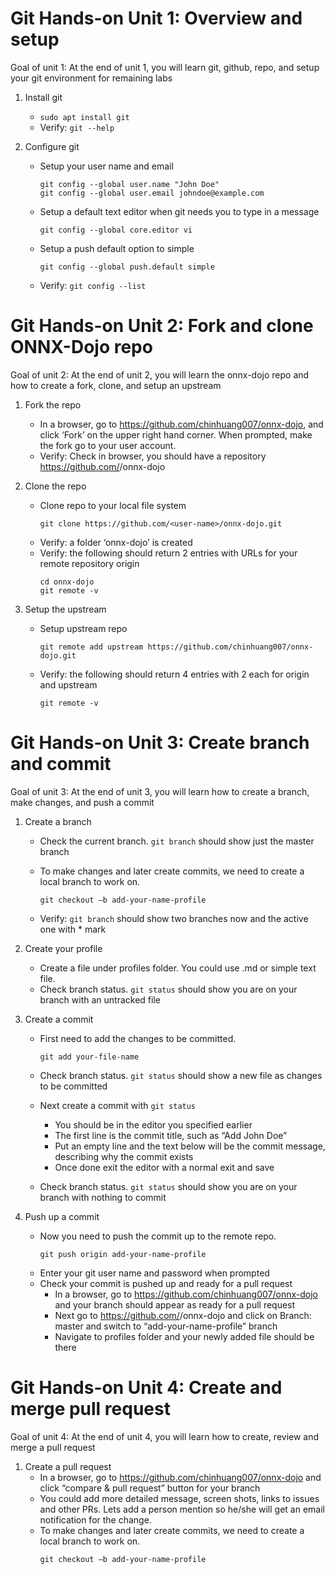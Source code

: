 # Git Hands-on Unit 1: Overview and setup 

Goal of unit 1: At the end of unit 1, you will learn git, github, repo, and setup your git environment for remaining labs

1. Install git
    - ``` sudo apt install git ``` 
    - Verify: ``` git --help ```
    
2. Configure git
    - Setup your user name and email
        ```
        git config --global user.name "John Doe"
        git config --global user.email johndoe@example.com
        ```
    - Setup a default text editor when git needs you to type in a message
        ```
        git config --global core.editor vi
        ```
    - Setup a push default option to simple
        ```
        git config --global push.default simple
        ```
    - Verify: ``` git config --list ```
        
# Git Hands-on Unit 2: Fork and clone ONNX-Dojo repo

Goal of unit 2: At the end of unit 2, you will learn the onnx-dojo repo and how to create a fork, clone, and setup an upstream

1. Fork the repo
    - In a browser, go to https://github.com/chinhuang007/onnx-dojo, and click ‘Fork’ on the upper right hand corner. When prompted, make the fork go to your user account.
    - Verify: Check in browser, you should have a repository https://github.com/<user-name>/onnx-dojo

2. Clone the repo
    - Clone repo to your local file system
        ```
        git clone https://github.com/<user-name>/onnx-dojo.git
        ```
    - Verify: a folder ‘onnx-dojo’ is created
    - Verify: the following should return 2 entries with URLs for your remote repository origin
        ```
        cd onnx-dojo
        git remote -v
        ```
3. Setup the upstream
    - Setup upstream repo
        ```
        git remote add upstream https://github.com/chinhuang007/onnx-dojo.git
        ```
    - Verify: the following should return 4 entries with 2 each for origin and upstream
        ```
        git remote -v
        ```   
      
# Git Hands-on Unit 3: Create branch and commit

Goal of unit 3: At the end of unit 3, you will learn how to create a branch, make changes, and push a commit

1. Create a branch
    - Check the current branch. ``` git branch ``` should show just the master branch
        
    - To make changes and later create commits, we need to create a local branch to work on.
        ```
        git checkout –b add-your-name-profile 
        ```
    - Verify: ``` git branch ``` should show two branches now and the active one with * mark

2. Create your profile
    - Create a file under profiles folder. You could use .md or simple text file.
    - Check branch status. ``` git status ``` should show you are on your branch with an untracked file
3. Create a commit
    - First need to add the changes to be committed.
        ```
        git add your-file-name        
        ```
    - Check branch status. ``` git status ``` should show a new file as changes to be committed

    - Next create a commit with ``` git status ```
        - You should be in the editor you specified earlier
        - The first line is the commit title, such as “Add John Doe”
        - Put an empty line and the text below will be the commit message, describing why the commit exists
        - Once done exit the editor with a normal exit and save
        
    - Check branch status. ``` git status ``` should show you are on your branch with nothing to commit
4. Push up a commit
    - Now you need to push the commit up to the remote repo.
        ```
        git push origin add-your-name-profile        
        ```
    - Enter your git user name and password when prompted
    - Check your commit is pushed up and ready for a pull request
        - In a browser, go to https://github.com/chinhuang007/onnx-dojo and your branch should appear as ready for a pull request
        - Next go to https://github.com/<user-rname>/onnx-dojo and click on Branch: master and switch to “add-your-name-profile” branch
        - Navigate to profiles folder and your newly added file should be there

    
# Git Hands-on Unit 4: Create and merge pull request

Goal of unit 4: At the end of unit 4, you will learn how to create, review and merge a pull request

1. Create a pull request
    - In a browser, go to https://github.com/chinhuang007/onnx-dojo and click “compare & pull request” button for your branch
    - You could add more detailed message, screen shots, links to issues and other PRs. Lets add a person mention so he/she will get an email notification for the change.
    - To make changes and later create commits, we need to create a local branch to work on.
        ```
        git checkout –b add-your-name-profile 
        ```
